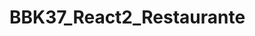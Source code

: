 # BBK37_React2_Restaurante
<!-- Intsalacion:
1 - npm create vite@latest
2 - cd React_Pagina_Personal
3 - npm install
4 - npm run dev -->

<!-- Crea una página de un restaurante
Crea una página de un restaurante con React (utilizando componentes funcionales).
Debe contener al menos un componente “Home” & “Header”
En el componente Home debes pintar el siguiente array:
const dishes = [
  {
    id:1,
    name:'plato 1',
    description:'Este es el plato 1',
    price:10
  },
  {
    id:2,
    name:'plato 2',
    description:'Este es el plato 2',
    price:20
  },
  {
    id:3,
    name:'plato 3',
    description:'Este es el plato 3',
    price:15
  }
]
Dicho array le llegará por props del componente padre -->
